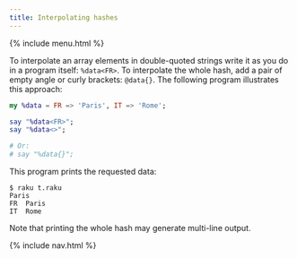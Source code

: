 ```yaml
---
title: Interpolating hashes
---
```


{% include menu.html %}

To interpolate an array elements in double-quoted strings write it as you do in a program itself: `%data<FR>`. To interpolate the whole hash, add a pair of empty angle or curly brackets: `@data{}`. The following program illustrates this approach:

```raku
my %data = FR => 'Paris', IT => 'Rome';

say "%data<FR>";
say "%data<>";

# Or:
# say "%data{}";
```

This program prints the requested data:

```console
$ raku t.raku
Paris
FR	Paris
IT	Rome
```

Note that printing the whole hash may generate multi-line output.

{% include nav.html %}
